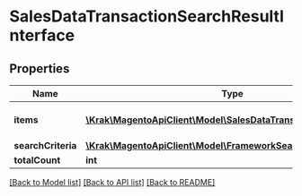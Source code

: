 # SalesDataTransactionSearchResultInterface

## Properties
Name | Type | Description | Notes
------------ | ------------- | ------------- | -------------
**items** | [**\Krak\MagentoApiClient\Model\SalesDataTransactionInterface[]**](SalesDataTransactionInterface.md) | Array of collection items. | 
**searchCriteria** | [**\Krak\MagentoApiClient\Model\FrameworkSearchCriteriaInterface**](FrameworkSearchCriteriaInterface.md) |  | 
**totalCount** | **int** | Total count. | 

[[Back to Model list]](../README.md#documentation-for-models) [[Back to API list]](../README.md#documentation-for-api-endpoints) [[Back to README]](../README.md)


